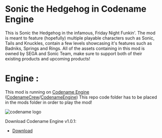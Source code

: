 # Sonic the Hedgehog in Codename Engine

This is Sonic the Hedgehog in the infamous, Friday Night Funkin'.
The mod is meant to feature (hopefully) multiple playable characters such as Sonic, Tails and Knuckles, contain a few levels showcasing it's features such as Badniks, Springs and Rings.
All of the assets containing in this mod is owned by SEGA and Sonic Team, make sure to support both of their existing products and upcoming products!

# Engine :
This mod is running on [Codename Engine](https://codename-engine.com) ([CodenameCrew](https://github.com/CodenameCrew)/[CodenameEngine](https://github.com/CodenameCrew/CodenameEngine))
This repo code folder has to be placed in the mods folder in order to play the mod!

![codename logo](https://codename-engine.com/img/codename-animated.gif)

Download Codename Engine v1.0.1:
- [Download](https://github.com/CodenameCrew/CodenameEngine/releases/tag/v1.0.1)